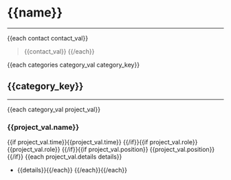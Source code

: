 # {{name}}
-----
{{each contact contact_val}}
> {{contact_val}}
{{/each}}

{{each categories category_val category_key}}
## {{category_key}}
-----
{{each category_val project_val}}
### {{project_val.name}}

{{if project_val.time}}{{project_val.time}}
{{/if}}{{if project_val.role}}
{{project_val.role}}
{{/if}}{{if project_val.position}}
{{project_val.position}}{{/if}}
{{each project_val.details details}}
* {{details}}{{/each}}
{{/each}}{{/each}}
